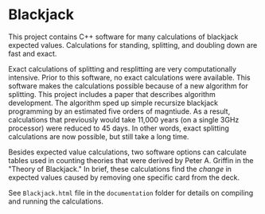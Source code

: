 <h1>Blackjack</h1>

<p>This project contains C++ software for many calculations of blackjack expected values. Calculations for standing,
splitting, and doubling down are fast and exact.</p>

<p>Exact calculations of splitting and resplitting are very computationally intensive. Prior to this software, no exact
calculations were available. This software makes the calculations possible because of a new algorithm
for splitting. This project includes a paper that describes algorithm development. The algorithm
sped up simple recursize blackjack programming by an estimated five orders of magntiude. As a result, calculations
that previously would take 11,000 years (on a single 3GHz processor) were reduced to 45 days. In other words,
exact splitting calculations are now possible, but still take a long time.</p>

<p>Besides expected value calculations, two software options can calculate tables used in counting theories that were
derived by Peter A. Griffin in the "Theory of Blackjack." In brief, these calculations find the <i>change</i> in expected values caused by removing one specific card from the deck.</p>

<p>See <code>Blackjack.html</code> file in the <code>documentation</code> folder for details on compiling and running the calculations.</p>
